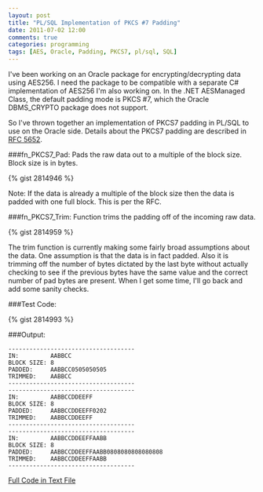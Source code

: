 ```yaml
---
layout: post
title: "PL/SQL Implementation of PKCS #7 Padding"
date: 2011-07-02 12:00
comments: true
categories: programming
tags: [AES, Oracle, Padding, PKCS7, pl/sql, SQL]
---
```

I've been working on an Oracle package for encrypting/decrypting data using AES256.  I need the package to be compatible with a separate C# implementation of AES256 I'm also working on.  In the .NET AESManaged Class, the default padding mode is PKCS #7, which the Oracle DBMS_CRYPTO package does not support.

So I've thrown together an implementation of PKCS7 padding in PL/SQL to use on the Oracle side.  Details about the PKCS7 padding are described in [RFC 5652](http://tools.ietf.org/html/rfc5652#section-6.3).

###fn_PKCS7_Pad:
Pads the raw data out to a multiple of the block size. Block size is in bytes.

{% gist 2814946 %}

Note: If the data is already a multiple of the block size then the data is padded with one full block. This is per the RFC.

###fn_PKCS7_Trim:
Function trims the padding off of the incoming raw data.

{% gist 2814959  %}

The trim function is currently making some fairly broad assumptions about the data. One assumption is that the data is in fact padded.  Also it is trimming off the number of bytes dictated by the last byte without actually checking to see if the previous bytes have the same value and the correct number of pad bytes are present.  When I get some time, I'll go back and add some sanity checks.


###Test Code:

{% gist 2814993 %}


###Output:
```text 
------------------------------------
IN:         AABBCC
BLOCK SIZE: 8
PADDED:     AABBCC0505050505
TRIMMED:    AABBCC
------------------------------------
------------------------------------
IN:         AABBCCDDEEFF
BLOCK SIZE: 8
PADDED:     AABBCCDDEEFF0202
TRIMMED:    AABBCCDDEEFF
------------------------------------
------------------------------------
IN:         AABBCCDDEEFFAABB
BLOCK SIZE: 8
PADDED:     AABBCCDDEEFFAABB0808080808080808
TRIMMED:    AABBCCDDEEFFAABB
------------------------------------
```

[Full Code in Text File](/assets/plsql_pkcs7_padding.txt)
